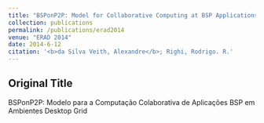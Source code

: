 ```yaml
---
title: "BSPonP2P: Model for Collaborative Computing at BSP Applications in P2P Desktop Grid"
collection: publications
permalink: /publications/erad2014
venue: "ERAD 2014"
date: 2014-6-12
citation: '<b>da Silva Veith, Alexandre</b>; Righi, Rodrigo. R.'
---
```


## Original Title
BSPonP2P: Modelo para a Computação Colaborativa de Aplicações BSP em Ambientes Desktop Grid


